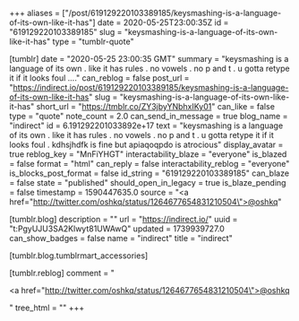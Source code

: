 +++
aliases = ["/post/619129220103389185/keysmashing-is-a-language-of-its-own-like-it-has"]
date = 2020-05-25T23:00:35Z
id = "619129220103389185"
slug = "keysmashing-is-a-language-of-its-own-like-it-has"
type = "tumblr-quote"

[tumblr]
date = "2020-05-25 23:00:35 GMT"
summary = "keysmashing is a language of its own . like it has rules . no vowels . no p and t . u gotta retype it if it looks foul ...."
can_reblog = false
post_url = "https://indirect.io/post/619129220103389185/keysmashing-is-a-language-of-its-own-like-it-has"
slug = "keysmashing-is-a-language-of-its-own-like-it-has"
short_url = "https://tmblr.co/ZY3jbyYNbhxIKy01"
can_like = false
type = "quote"
note_count = 2.0
can_send_in_message = true
blog_name = "indirect"
id = 6.191292201033892e+17
text = "keysmashing is a language of its own . like it has rules . no vowels . no p and t . u gotta retype it if it looks foul . kdhsjhdfk is fine but  apiaqoqpdo is atrocious"
display_avatar = true
reblog_key = "MnFiYHGT"
interactability_blaze = "everyone"
is_blazed = false
format = "html"
can_reply = false
interactability_reblog = "everyone"
is_blocks_post_format = false
id_string = "619129220103389185"
can_blaze = false
state = "published"
should_open_in_legacy = true
is_blaze_pending = false
timestamp = 1590447635.0
source = "<a href=\"http://twitter.com/oshkq/status/1264677654831210504\">@oshkq</a>"

[tumblr.blog]
description = ""
url = "https://indirect.io/"
uuid = "t:PgyUJU3SA2Klwyt81UWAwQ"
updated = 1739939727.0
can_show_badges = false
name = "indirect"
title = "indirect"

[tumblr.blog.tumblrmart_accessories]

[tumblr.reblog]
comment = "<p><a href=\"http://twitter.com/oshkq/status/1264677654831210504\">@oshkq</a></p>"
tree_html = ""
+++

